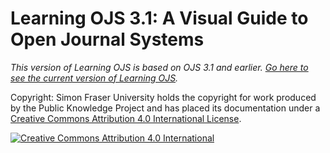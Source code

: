 # Learning OJS 3.1: A Visual Guide to Open Journal Systems

*This version of Learning OJS is based on OJS 3.1 and earlier. [Go here to see the current version of Learning OJS](/learning-ojs).*

Copyright: Simon Fraser University holds the copyright for work produced by the Public Knowledge Project and has placed its documentation under a [Creative Commons Attribution 4.0 International License](https://creativecommons.org/licenses/by/4.0/).

[![](https://licensebuttons.net/l/by/4.0/88x31.png "Creative Commons Attribution 4.0 International")](https://creativecommons.org/licenses/by/4.0/)

